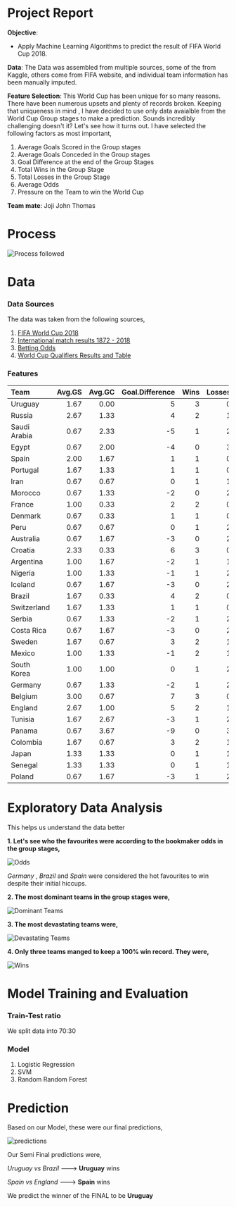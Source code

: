 
# Project Report

__Objective__:
- Apply Machine Learning Algorithms to predict the result of FIFA World Cup 2018.



__Data__: The Data was assembled from multiple sources, some of the from Kaggle, others come from FIFA website, and individual team information has been manually imputed.



__Feature Selection__: This World Cup has been unique for so many reasons. There have been numerous upsets and plenty of records broken. Keeping that uniqueness in mind , I have decided to use only data avaialble from the World Cup Group stages to make a prediction. Sounds incredibly challenging doesn't it? Let's see how it turns out. I have selected the following factors as most important,

1. Average Goals Scored in the Group stages
2. Average Goals Conceded in the Group stages
3. Goal Difference at the end of the Group Stages
4. Total Wins in the Group Stage
5. Total Losses in the Group Stage
6. Average Odds 
7. Pressure on the Team to win the World Cup



__Team mate__: Joji John Thomas


# Process

![Process followed](https://github.com/Lijo-Thomas/FIFA-World-Cup-Challenge-2018/blob/master/Images/Process.png)


# Data
### Data Sources
The data was taken from the following sources,
1. [FIFA World Cup 2018](https://www.kaggle.com/ahmedelnaggar/fifa-worldcup-2018-dataset/data)
2. [International match results 1872 - 2018](https://www.kaggle.com/martj42/international-football-results-from-1872-to-2017/data)
3. [Betting Odds ](http://www.oddsportal.com)
4. [World Cup Qualifiers Results and Table](www.worldfootball.net)


### Features 


|Team         | Avg.GS| Avg.GC| Goal.Difference| Wins| Losses| Avg.Odds| Pressure|
|:------------|------:|------:|---------------:|----:|------:|--------:|--------:|
|Uruguay      |   1.67|   0.00|               5|    3|      0|     1.84|      5.0|
|Russia       |   2.67|   1.33|               4|    2|      1|     2.11|      7.5|
|Saudi Arabia |   0.67|   2.33|              -5|    1|      2|    10.84|      0.0|
|Egypt        |   0.67|   2.00|              -4|    0|      3|     4.84|      5.0|
|Spain        |   2.00|   1.67|               1|    1|      0|     1.54|     10.0|
|Portugal     |   1.67|   1.33|               1|    1|      0|     2.56|     10.0|
|Iran         |   0.67|   0.67|               0|    1|      1|     9.96|      0.0|
|Morocco      |   0.67|   1.33|              -2|    0|      2|     6.18|      0.0|
|France       |   1.00|   0.33|               2|    2|      0|     1.65|     10.0|
|Denmark      |   0.67|   0.33|               1|    1|      0|     3.19|      5.0|
|Peru         |   0.67|   0.67|               0|    1|      2|     4.27|      0.0|
|Australia    |   0.67|   1.67|              -3|    0|      2|     6.02|      0.0|
|Croatia      |   2.33|   0.33|               6|    3|      0|     2.54|      5.0|
|Argentina    |   1.00|   1.67|              -2|    1|      1|     1.64|     10.0|
|Nigeria      |   1.00|   1.33|              -1|    1|      2|     5.04|      5.0|
|Iceland      |   0.67|   1.67|              -3|    0|      2|     6.16|      0.0|
|Brazil       |   1.67|   0.33|               4|    2|      0|     1.39|     10.0|
|Switzerland  |   1.67|   1.33|               1|    1|      0|     4.22|      5.0|
|Serbia       |   0.67|   1.33|              -2|    1|      2|     4.07|      5.0|
|Costa Rica   |   0.67|   1.67|              -3|    0|      2|    10.72|      0.0|
|Sweden       |   1.67|   0.67|               3|    2|      1|     4.50|      0.0|
|Mexico       |   1.00|   1.33|              -1|    2|      1|     3.72|      5.0|
|South Korea  |   1.00|   1.00|               0|    1|      2|     9.68|      0.0|
|Germany      |   0.67|   1.33|              -2|    1|      2|     1.38|     10.0|
|Belgium      |   3.00|   0.67|               7|    3|      0|     2.09|      7.5|
|England      |   2.67|   1.00|               5|    2|      1|     1.73|      7.5|
|Tunisia      |   1.67|   2.67|              -3|    1|      2|     7.49|      0.0|
|Panama       |   0.67|   3.67|              -9|    0|      3|    13.57|      0.0|
|Colombia     |   1.67|   0.67|               3|    2|      1|     1.95|      7.5|
|Japan        |   1.33|   1.33|               0|    1|      1|     3.76|      0.0|
|Senegal      |   1.33|   1.33|               0|    1|      1|     3.72|      5.0|
|Poland       |   0.67|   1.67|              -3|    1|      2|     2.91|      5.0|



# Exploratory Data Analysis
This helps us understand the data better

__1. Let's see who the favourites were according to the bookmaker odds in the group stages,__

![Odds](https://github.com/Lijo-Thomas/FIFA-World-Cup-Challenge-2018/blob/master/Images/Bookmaker%20ODDS.png)

_Germany_ , _Brazil_ and _Spain_ were considered the hot favourites to win despite their initial hiccups.


__2. The most dominant teams in the group stages were,__

![Dominant Teams](https://github.com/Lijo-Thomas/FIFA-World-Cup-Challenge-2018/blob/master/Images/Goal%20Diff.png)


__3. The most devastating teams were,__

![Devastating Teams](https://github.com/Lijo-Thomas/FIFA-World-Cup-Challenge-2018/blob/master/Images/Goals%20Scored.png)


__4. Only three teams manged to keep a 100% win record. They were,__

![Wins](https://github.com/Lijo-Thomas/FIFA-World-Cup-Challenge-2018/blob/master/Images/Wins.png)



# Model Training and Evaluation
### Train-Test ratio
We split data into 70:30
### Model
1. Logistic Regression
2. SVM
3. Random Random Forest





# Prediction

Based on our Model, these were our final predictions,

![predictions](https://github.com/Lijo-Thomas/FIFA-World-Cup-Challenge-2018/blob/master/Images/Bracket.png)



Our Semi Final predictions were,

_Uruguay vs Brazil_    ---> __Uruguay__ wins

_Spain vs England_     ---> __Spain__ wins


We predict the winner of the FINAL to be __Uruguay__
